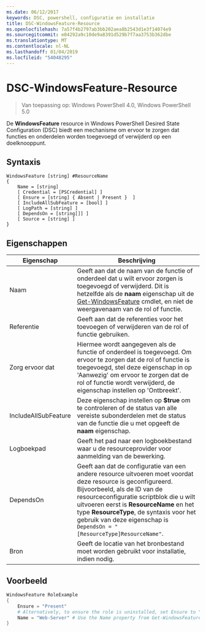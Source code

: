 ```yaml
---
ms.date: 06/12/2017
keywords: DSC, powershell, configuratie en installatie
title: DSC-WindowsFeature-Resource
ms.openlocfilehash: 7a57f4b2797ab3bb202aea8b2543d1e3f14074e9
ms.sourcegitcommit: e04292a9c10de9a8391d529b7f7aa3753b362dbe
ms.translationtype: MT
ms.contentlocale: nl-NL
ms.lasthandoff: 01/04/2019
ms.locfileid: "54048295"
---
```

# <a name="dsc-windowsfeature-resource"></a>DSC-WindowsFeature-Resource

> Van toepassing op: Windows PowerShell 4.0, Windows PowerShell 5.0

De **WindowsFeature** resource in Windows PowerShell Desired State Configuration (DSC) biedt een mechanisme om ervoor te zorgen dat functies en onderdelen worden toegevoegd of verwijderd op een doelknooppunt.

## <a name="syntax"></a>Syntaxis

```
WindowsFeature [string] #ResourceName
{
    Name = [string]
    [ Credential = [PSCredential] ]
    [ Ensure = [string] { Absent | Present }  ]
    [ IncludeAllSubFeature = [bool] ]
    [ LogPath = [string] ]
    [ DependsOn = [string[]] ]
    [ Source = [string] ]
}
```

## <a name="properties"></a>Eigenschappen

|  Eigenschap  |  Beschrijving   |
|---|---|
| Naam| Geeft aan dat de naam van de functie of onderdeel dat u wilt ervoor zorgen is toegevoegd of verwijderd. Dit is hetzelfde als de __naam__ eigenschap uit de [Get-WindowsFeature](/powershell/module/servermanager/Get-WindowsFeature) cmdlet, en niet de weergavenaam van de rol of functie.|
| Referentie| Geeft aan dat de referenties voor het toevoegen of verwijderen van de rol of functie gebruiken.|
| Zorg ervoor dat| Hiermee wordt aangegeven als de functie of onderdeel is toegevoegd. Om ervoor te zorgen dat de rol of functie is toegevoegd, stel deze eigenschap in op 'Aanwezig' om ervoor te zorgen dat de rol of functie wordt verwijderd, de eigenschap instellen op 'Ontbreekt'.|
| IncludeAllSubFeature| Deze eigenschap instellen op __$true__ om te controleren of de status van alle vereiste subonderdelen met de status van de functie die u met opgeeft de __naam__ eigenschap.|
| Logboekpad| Geeft het pad naar een logboekbestand waar u de resourceprovider voor aanmelding van de bewerking.|
| DependsOn| Geeft aan dat de configuratie van een andere resource uitvoeren moet voordat deze resource is geconfigureerd. Bijvoorbeeld, als de ID van de resourceconfiguratie scriptblok die u wilt uitvoeren eerst is __ResourceName__ en het type __ResourceType__, de syntaxis voor het gebruik van deze eigenschap is `DependsOn = "[ResourceType]ResourceName"`.|
| Bron| Geeft de locatie van het bronbestand moet worden gebruikt voor installatie, indien nodig.|

## <a name="example"></a>Voorbeeld
```powershell
WindowsFeature RoleExample
{
    Ensure = "Present"
    # Alternatively, to ensure the role is uninstalled, set Ensure to "Absent"
    Name = "Web-Server" # Use the Name property from Get-WindowsFeature
}
```